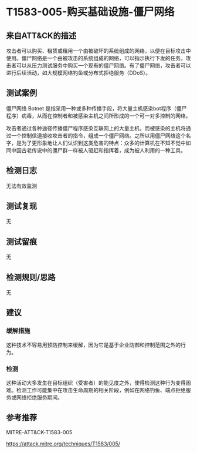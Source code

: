 # T1583-005-购买基础设施-僵尸网络

## 来自ATT&CK的描述

攻击者可以购买、租赁或租用一个由被破坏的系统组成的网络，以便在目标攻击中使用。僵尸网络是一个由被攻击的系统组成的网络，可以指示执行下发的任务。攻击者可以从压力测试服务中购买一个现有的僵尸网络。有了僵尸网络，攻击者可以进行后续活动，如大规模网络钓鱼或分布式拒绝服务（DDoS）。

## 测试案例

僵尸网络 Botnet 是指采用一种或多种传播手段，将大量主机感染bot程序（僵尸程序）病毒，从而在控制者和被感染主机之间所形成的一个可一对多控制的网络。

攻击者通过各种途径传播僵尸程序感染互联网上的大量主机，而被感染的主机将通过一个控制信道接收攻击者的指令，组成一个僵尸网络。之所以用僵尸网络这个名字，是为了更形象地让人们认识到这类危害的特点：众多的计算机在不知不觉中如同中国古老传说中的僵尸群一样被人驱赶和指挥着，成为被人利用的一种工具。

## 检测日志

无法有效监测

## 测试复现

无

## 测试留痕

无

## 检测规则/思路

无

## 建议

### 缓解措施

这种技术不容易用预防控制来缓解，因为它是基于企业防御和控制范围之外的行为。

### 检测

这种活动大多发生在目标组织（受害者）的能见度之外，使得检测这种行为变得困难。检测工作可能集中在攻击生命周期的相关阶段，例如在网络钓鱼、端点拒绝服务或网络拒绝服务期间。

## 参考推荐

MITRE-ATT&CK-T1583-005

<https://attack.mitre.org/techniques/T1583/005/>
